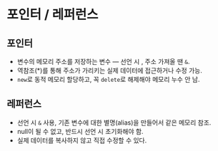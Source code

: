 # 포인터 / 레퍼런스

## 포인터

- 변수의 메모리 주소를 저장하는 변수 — 선언 시 , 주소 가져올 땐 `&`.
- 역참조(*)를 통해 주소가 가리키는 실제 데이터에 접근하거나 수정 가능.
- `new`로 동적 메모리 할당하고, 꼭 `delete`로 해제해야 메모리 누수 안 남.

## 레퍼런스

- 선언 시 `&` 사용, 기존 변수에 대한 별명(alias)을 만들어서 같은 메모리 참조.
- null이 될 수 없고, 반드시 선언 시 초기화해야 함.
- 실제 데이터를 복사하지 않고 직접 수정할 수 있다.

